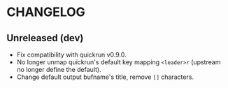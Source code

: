 CHANGELOG
=========

## Unreleased (dev)

* Fix compatibility with quickrun v0.9.0.
* No longer unmap quickrun's default key mapping `<leader>r` (upstream no longer define the default).
* Change default output bufname's title, remove `[]` characters.
